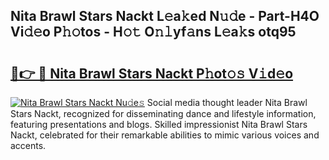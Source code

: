 ## Nita Brawl Stars Nackt L𝚎a𝚔ed N𝚞𝚍e - Part-H4O Vi𝚍𝚎o P𝚑𝚘tos - H𝚘𝚝 O𝚗𝚕yf𝚊ns L𝚎a𝚔s otq95

# <h2><a href="http://kf5f9z.oniu.top/?m=Nita+Brawl+Stars+Nackt">🔗👉 🔴 Nita Brawl Stars Nackt P𝚑ot𝚘𝚜 V𝚒d𝚎o</a></h2>

[![Nita Brawl Stars Nackt Nu𝚍e𝚜](https://i.imgur.com/0qMVB7G.gif)](http://kf5f9z.oniu.top/?m=Nita+Brawl+Stars+Nackt)
Social media thought leader Nita Brawl Stars Nackt, recognized for disseminating dance and lifestyle information, featuring presentations and blogs. Skilled impressionist Nita Brawl Stars Nackt, celebrated for their remarkable abilities to mimic various voices and accents.  
